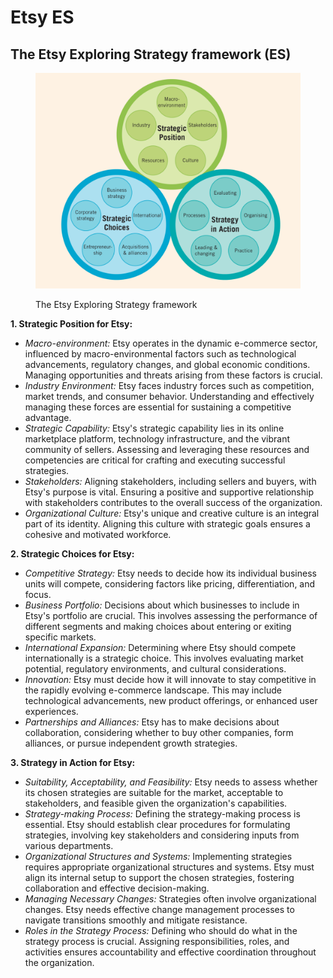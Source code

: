 # Etsy ES

## The Etsy Exploring Strategy framework (ES)

<figure><img src=".gitbook/assets/Exploring Strategy.png" alt=""><figcaption><p>The Etsy Exploring Strategy framework</p></figcaption></figure>

**1. Strategic Position for Etsy:**

* _Macro-environment:_ Etsy operates in the dynamic e-commerce sector, influenced by macro-environmental factors such as technological advancements, regulatory changes, and global economic conditions. Managing opportunities and threats arising from these factors is crucial.
* _Industry Environment:_ Etsy faces industry forces such as competition, market trends, and consumer behavior. Understanding and effectively managing these forces are essential for sustaining a competitive advantage.
* _Strategic Capability:_ Etsy's strategic capability lies in its online marketplace platform, technology infrastructure, and the vibrant community of sellers. Assessing and leveraging these resources and competencies are critical for crafting and executing successful strategies.
* _Stakeholders:_ Aligning stakeholders, including sellers and buyers, with Etsy's purpose is vital. Ensuring a positive and supportive relationship with stakeholders contributes to the overall success of the organization.
* _Organizational Culture:_ Etsy's unique and creative culture is an integral part of its identity. Aligning this culture with strategic goals ensures a cohesive and motivated workforce.

**2. Strategic Choices for Etsy:**

* _Competitive Strategy:_ Etsy needs to decide how its individual business units will compete, considering factors like pricing, differentiation, and focus.
* _Business Portfolio:_ Decisions about which businesses to include in Etsy's portfolio are crucial. This involves assessing the performance of different segments and making choices about entering or exiting specific markets.
* _International Expansion:_ Determining where Etsy should compete internationally is a strategic choice. This involves evaluating market potential, regulatory environments, and cultural considerations.
* _Innovation:_ Etsy must decide how it will innovate to stay competitive in the rapidly evolving e-commerce landscape. This may include technological advancements, new product offerings, or enhanced user experiences.
* _Partnerships and Alliances:_ Etsy has to make decisions about collaboration, considering whether to buy other companies, form alliances, or pursue independent growth strategies.

**3. Strategy in Action for Etsy:**

* _Suitability, Acceptability, and Feasibility:_ Etsy needs to assess whether its chosen strategies are suitable for the market, acceptable to stakeholders, and feasible given the organization's capabilities.
* _Strategy-making Process:_ Defining the strategy-making process is essential. Etsy should establish clear procedures for formulating strategies, involving key stakeholders and considering inputs from various departments.
* _Organizational Structures and Systems:_ Implementing strategies requires appropriate organizational structures and systems. Etsy must align its internal setup to support the chosen strategies, fostering collaboration and effective decision-making.
* _Managing Necessary Changes:_ Strategies often involve organizational changes. Etsy needs effective change management processes to navigate transitions smoothly and mitigate resistance.
* _Roles in the Strategy Process:_ Defining who should do what in the strategy process is crucial. Assigning responsibilities, roles, and activities ensures accountability and effective coordination throughout the organization.
